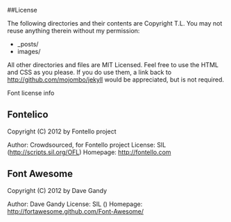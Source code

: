 ##License

The following directories and their contents are Copyright T.L. You may not reuse anything therein without my permission:

* _posts/
* images/

All other directories and files are MIT Licensed. Feel free to use the HTML and CSS as you please. If you do use them, a link back to http://github.com/mojombo/jekyll would be appreciated, but is not required.

Font license info

## Fontelico

   Copyright (C) 2012 by Fontello project

   Author:    Crowdsourced, for Fontello project
   License:   SIL (http://scripts.sil.org/OFL)
   Homepage:  http://fontello.com


## Font Awesome

   Copyright (C) 2012 by Dave Gandy

   Author:    Dave Gandy
   License:   SIL ()
   Homepage:  http://fortawesome.github.com/Font-Awesome/